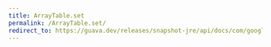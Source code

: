 ```yaml
---
title: ArrayTable.set
permalink: /ArrayTable.set/
redirect_to: https://guava.dev/releases/snapshot-jre/api/docs/com/google/common/collect/ArrayTable.html#set-int-int-V-
---
```

